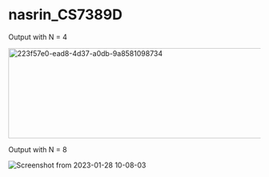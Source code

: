 # nasrin_CS7389D

Output with N = 4


<img width="601" height="180" alt="223f57e0-ead8-4d37-a0db-9a8581098734" src="https://github.com/user-attachments/assets/7f3424e3-2eee-454d-8d8f-2458e88961d6" />


Output with N = 8


![Screenshot from 2023-01-28 10-08-03](https://media.git.txstate.edu/user/3137/files/a6aa1ba3-9193-4beb-9a81-0e40a1b977d0)


